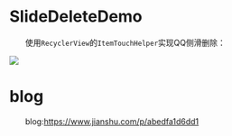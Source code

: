 # SlideDeleteDemo
&emsp;&emsp;使用`RecyclerView`的`ItemTouchHelper`实现QQ侧滑删除：

![](https://upload-images.jianshu.io/upload_images/9124992-ab0204266cebb30a.gif)

# blog
&emsp;&emsp;blog:https://www.jianshu.com/p/abedfa1d6dd1
